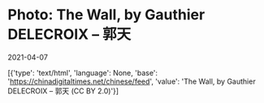 # Photo: The Wall, by Gauthier DELECROIX – 郭天

2021-04-07

[{'type': 'text/html', 'language': None, 'base': 'https://chinadigitaltimes.net/chinese/feed', 'value': 'The Wall, by Gauthier DELECROIX &#8211; 郭天 (CC BY 2.0)'}]